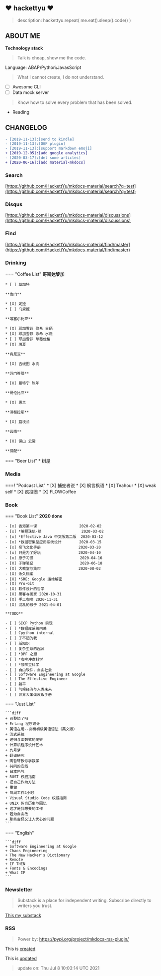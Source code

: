 ## :heart: hackettyu :heart:

> description: hackettyu.repeat( me.eat().sleep().code() )

## ABOUT ME

**Technology stack**

> Talk is cheap, show me the code.

Language: ABAP\Python\JavasScript

> What I cannot create, I do not understand.

- [ ] Awesome CLI
- [ ] Data mock server

> Know how to solve every problem that has been solved.

- Reading

## CHANGELOG

``` diff
- [2019-11-13]:[send to kindle]
- [2019-11-13]:[OGP plugin]
- [2019-11-13]:[support markdown emoji]
+ [2019-12-05]:[add google analytics]
- [2020-03-17]:[del some articles]
+ [2020-06-16]:[add material-mkdocs]
```

### Search

[https://github.com/HackettYu/mkdocs-material/search?q=test](https://github.com/HackettYu/mkdocs-material/search?q=test)

### Disqus

[https://github.com/HackettYu/mkdocs-material/discussions](https://github.com/HackettYu/mkdocs-material/discussions)

### Find

[https://github.com/HackettYu/mkdocs-material/find/master](https://github.com/HackettYu/mkdocs-material/find/master)

### Drinking

=== "Coffee List"
    **哥斯达黎加**

    * [ ] 莫加特
     
    **也门**

    * [X] 妮娅
    * [ ] 乌黛妮
 
    **埃塞尔比亚**

    * [X] 耶加雪菲 歌希 日晒
    * [X] 耶加雪菲 歌希 水洗
    * [ ] 耶加雪菲 草莓优格
    * [X] 瑰夏
     
    **肯尼亚**

    * [X] 吉缇图 水洗
     
    **苏门答腊**

    * [X] 曼特宁 陈年
     
    **哥伦比亚**

    * [X] 惠兰

    **洪都拉斯**

    * [X] 荔枝兰

    **云南**

    * [X] 保山 云裳

    **拼配**

=== "Beer List"
    * 树屋


### Media

===! "Podcast List"
    * [X] 捕蛇者说
    * [X] 枫言枫语
    * [X] Teahour
    * [X] weak self
    * [X] 疯投圈
    * [X] FLOWCoffee

### Book

=== "Book List"
    **2020 done**

    - [x] 香港第一课                   2020-02-02
    - [x] *编程珠玑-续                  2020-03-02
    - [x] *Effective Java 中文版第二版  2020-03-12
    - [x] *数据密集型应用系统设计        2020-03-15
    - [x] 奈飞文化手册                 2020-03-20
    - [x] 只是为了好玩                 2020-04-10
    - [x] 原子习惯                     2020-04-16
    - [X] 子弹笔记                     2020-06-18
    - [X] 大教堂与集市                 2020-08-02
    - [X] 永久档案                     
    - [X] *SRE: Google 运维解密         
    - [X] Pro-Git
    - [X] 软件设计的哲学
    - [X] 黑客与画家 2020-10-31
    - [X] 手工咖啡 2020-11-31
    - [X] 混乱的猴子 2021-04-01   

    **TODO**

    - [ ] SICP Python 实现
    - [ ] *数据库系统内幕
    - [ ] Cpython internal
    - [ ] 了不起的我
    - [ ] 纸知识
    - [ ] 复杂生命的起源
    - [ ] *BPF 之巅
    - [ ] *咖啡冲煮科学
    - [ ] *咖啡豆科学
    - [ ] 自由软件，自由社会
    - [ ] Software Engineering at Google
    - [ ] The Effective Engineer
    - [ ] 躺平
    - [ ] 气候经济与人类未来
    - [ ] 世界大笨蛋反叛手册
 
=== "Just List"

    ```diff
    + 巴黎烧了吗
    + Erlang 程序设计
    + 英语在用--剑桥初级英语语法（英文版）
    + 流式系统
    + 递归与函数式的奥妙
    + 计算机程序设计艺术
    + 九号梦
    + 翻译研究
    + 陶哲轩教你学数学
    + 共同的底线
    + 日本色气
    + RUST 权威指南
    + 把自己作为方法
    + 重做
    + 每周工作4小时
    + Visual Studio Code 权威指南
    + UNIX 传奇历史与回忆
    + 这才是我想要的工作
    + 若为自由故
    + 那些古怪又让人忧心的问题
    ```

=== "English"

    ```diff
    + Software Engineering at Google
    + Chaos Engineering
    + The New Hacker's Dictionary
    + Remote
    + IF THEN
    + Fonts & Encodings
    + What IF
    ```

### Newsletter

> Substack is a place for independent writing. Subscribe directly to writers you trust.

[This my substack](https://hackettyu.substack.com)

### RSS

> Power by: https://pypi.org/project/mkdocs-rss-plugin/

This is [created](https://hackettyu.com/feed_rss_created.xml)

This is [updated](https://hackettyu.com/feed_rss_updated.xml)


> update on: Thu Jul 8 10:03:14 UTC 2021 


